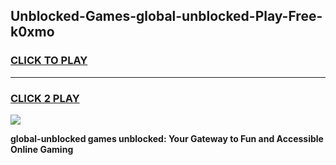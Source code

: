 
## Unblocked-Games-global-unblocked-Play-Free-k0xmo
<h3>
<a href="https://premium76.site?title=global-unblocked&ref=18A1">CLICK TO PLAY</a></h3>
<hr>

<h3>
<a href="https://premium76.site?title=global-unblocked&ref=18A1">CLICK 2 PLAY</a>
  
</h3>

<a href="https://premium76.site?title=global-unblocked&ref=18A1"><img src="https://clearcache.store/games.png"></a>


**global-unblocked games unblocked: Your Gateway to Fun and Accessible Online Gaming**
